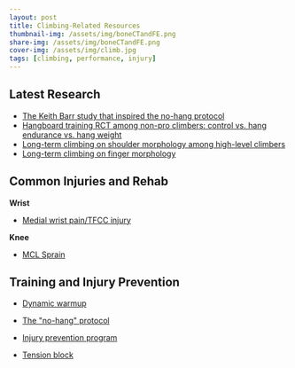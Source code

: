 ```yaml
---
layout: post
title: Climbing-Related Resources
thumbnail-img: /assets/img/boneCTandFE.png
share-img: /assets/img/boneCTandFE.png
cover-img: /assets/img/climb.jpg
tags: [climbing, performance, injury]
---
```


## Latest Research

- [The Keith Barr study that inspired the no-hang protocol](https://www.ncbi.nlm.nih.gov/pmc/articles/PMC5371618/)
- [Hangboard training RCT among non-pro climbers: control vs. hang endurance vs. hang weight](https://www.nature.com/articles/s41598-021-92898-2)
- [Long-term climbing on shoulder morphology among high-level climbers](https://www.sciencedirect.com/science/article/pii/S105827462100077X)
- [Long-term climbing on finger morphology](https://www.sciencedirect.com/science/article/pii/S1466853X21001528)

## Common Injuries and Rehab
**Wrist**
- [Medial wrist pain/TFCC injury](https://theclimbingdoctor.com/tfcc-injury-a-common-source-of-wrist-pain-in-climbers/)

**Knee**
- [MCL Sprain](https://drive.google.com/file/d/1u2UhO_jkI5y17dDsMjpDJqZih_Hp-cvM/view?usp=sharing)

## Training and Injury Prevention

- [Dynamic warmup](https://www.youtube.com/watch?v=B86QxHCDiM0) 

- [The "no-hang" protocol](https://gripped.com/indoor-climbing/a-staggeringly-successful-new-hangboard-routine/)

- [Injury prevention program](https://www.camp4humanperformance.com/blog-2/2021/12/16/c4hp-injury-prevention-program-ipp)

- [Tension block](https://www.youtube.com/watch?v=IUOm2IHylpA) 
